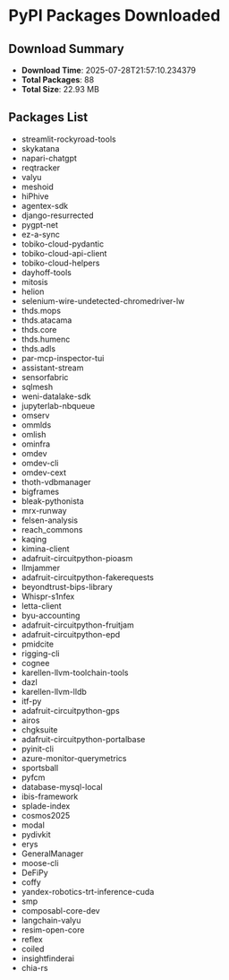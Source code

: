 # PyPI Packages Downloaded

## Download Summary
- **Download Time**: 2025-07-28T21:57:10.234379
- **Total Packages**: 88
- **Total Size**: 22.93 MB

## Packages List
- streamlit-rockyroad-tools
- skykatana
- napari-chatgpt
- reqtracker
- valyu
- meshoid
- hiPhive
- agentex-sdk
- django-resurrected
- pygpt-net
- ez-a-sync
- tobiko-cloud-pydantic
- tobiko-cloud-api-client
- tobiko-cloud-helpers
- dayhoff-tools
- mitosis
- helion
- selenium-wire-undetected-chromedriver-lw
- thds.mops
- thds.atacama
- thds.core
- thds.humenc
- thds.adls
- par-mcp-inspector-tui
- assistant-stream
- sensorfabric
- sqlmesh
- weni-datalake-sdk
- jupyterlab-nbqueue
- omserv
- ommlds
- omlish
- ominfra
- omdev
- omdev-cli
- omdev-cext
- thoth-vdbmanager
- bigframes
- bleak-pythonista
- mrx-runway
- felsen-analysis
- reach_commons
- kaqing
- kimina-client
- adafruit-circuitpython-pioasm
- llmjammer
- adafruit-circuitpython-fakerequests
- beyondtrust-bips-library
- Whispr-s1nfex
- letta-client
- byu-accounting
- adafruit-circuitpython-fruitjam
- adafruit-circuitpython-epd
- pmidcite
- rigging-cli
- cognee
- karellen-llvm-toolchain-tools
- dazl
- karellen-llvm-lldb
- itf-py
- adafruit-circuitpython-gps
- airos
- chgksuite
- adafruit-circuitpython-portalbase
- pyinit-cli
- azure-monitor-querymetrics
- sportsball
- pyfcm
- database-mysql-local
- ibis-framework
- splade-index
- cosmos2025
- modal
- pydivkit
- erys
- GeneralManager
- moose-cli
- DeFiPy
- coffy
- yandex-robotics-trt-inference-cuda
- smp
- composabl-core-dev
- langchain-valyu
- resim-open-core
- reflex
- coiled
- insightfinderai
- chia-rs
